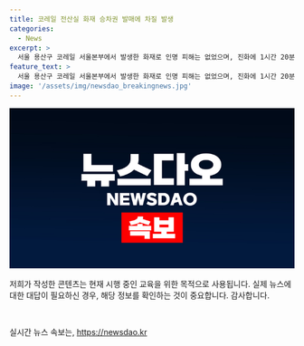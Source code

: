 ```yaml
---
title: 코레일 전산실 화재 승차권 발매에 차질 발생
categories:
  - News
excerpt: >
  서울 용산구 코레일 서울본부에서 발생한 화재로 인명 피해는 없었으며, 진화에 1시간 20분 소요됐다. 화재로 도로 통제가 이뤄졌으며, 코레일은 모바일 앱을 통해 역 창구 업무 안내 중이다. 소방당국은 화재 원인을 조사 중이다.
feature_text: >
  서울 용산구 코레일 서울본부에서 발생한 화재로 인명 피해는 없었으며, 진화에 1시간 20분 소요됐다. 화재로 도로 통제가 이뤄졌으며, 코레일은 모바일 앱을 통해 역 창구 업무 안내 중이다. 소방당국은 화재 원인을 조사 중이다.
image: '/assets/img/newsdao_breakingnews.jpg'
---
```


<p><img src="/assets/img/newsdao_breakingnews.jpg" alt="cryptoinkorea 속보" /></p>

<p>저희가 작성한 콘텐츠는 현재 시행 중인 교육을 위한 목적으로 사용됩니다. 실제 뉴스에 대한 대답이 필요하신 경우, 해당 정보를 확인하는 것이 중요합니다. 감사합니다.</p>

<p data-ke-size="size16">&nbsp;</p>
실시간 뉴스 속보는, <a href="https://newsdao.kr" rel="dofollow">https://newsdao.kr</a>


